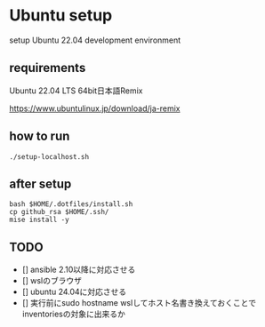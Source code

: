 # Ubuntu setup

setup Ubuntu 22.04 development environment

## requirements

Ubuntu 22.04 LTS 64bit日本語Remix

https://www.ubuntulinux.jp/download/ja-remix

## how to run

```shell
./setup-localhost.sh
```

## after setup

```shell
bash $HOME/.dotfiles/install.sh
cp github_rsa $HOME/.ssh/
mise install -y
```

## TODO

- [] ansible 2.10以降に対応させる
- [] wslのブラウザ
- [] ubuntu 24.04に対応させる
- [] 実行前にsudo hostname wslしてホスト名書き換えておくことでinventoriesの対象に出来るか
